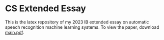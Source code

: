 # CS Extended Essay

This is the latex repository of my 2023 IB extended essay on automatic speech recognition machine learning systems. To view the paper, download [main.pdf](main.pdf).
